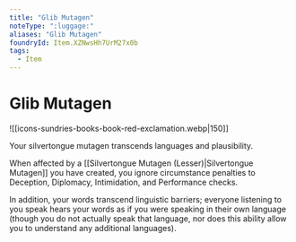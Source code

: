 ```yaml
---
title: "Glib Mutagen"
noteType: ":luggage:"
aliases: "Glib Mutagen"
foundryId: Item.XZNwsHh7UrM27x0b
tags:
  - Item
---
```


# Glib Mutagen
![[icons-sundries-books-book-red-exclamation.webp|150]]

Your silvertongue mutagen transcends languages and plausibility.

When affected by a [[Silvertongue Mutagen (Lesser)|Silvertongue Mutagen]] you have created, you ignore circumstance penalties to Deception, Diplomacy, Intimidation, and Performance checks.

In addition, your words transcend linguistic barriers; everyone listening to you speak hears your words as if you were speaking in their own language (though you do not actually speak that language, nor does this ability allow you to understand any additional languages).
